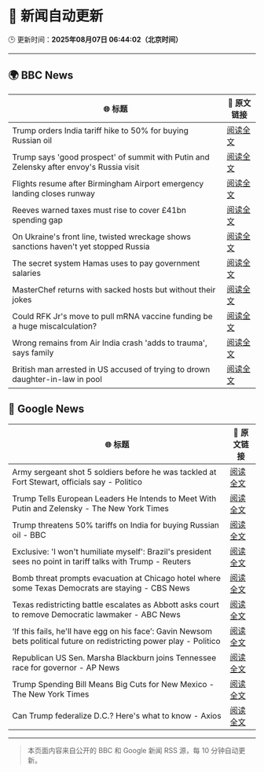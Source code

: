 # 🧠 新闻自动更新

🕒 更新时间：**2025年08月07日 06:44:02（北京时间）**

---

## 🌍 BBC News

| 🌐 标题 | 🔗 原文链接 |
|--------|-------------|
| Trump orders India tariff hike to 50% for buying Russian oil | [阅读全文](https://www.bbc.com/news/articles/c1dxr1g4y7yo?at_medium=RSS&at_campaign=rss) |
| Trump says 'good prospect' of summit with Putin and Zelensky after envoy's Russia visit | [阅读全文](https://www.bbc.com/news/articles/cr5rdl1y8ndo?at_medium=RSS&at_campaign=rss) |
| Flights resume after Birmingham Airport emergency landing closes runway | [阅读全文](https://www.bbc.com/news/articles/cr5rdj0z56lo?at_medium=RSS&at_campaign=rss) |
| Reeves warned taxes must rise to cover £41bn spending gap | [阅读全文](https://www.bbc.com/news/articles/cn85vyd1epzo?at_medium=RSS&at_campaign=rss) |
| On Ukraine's front line, twisted wreckage shows sanctions haven't yet stopped Russia | [阅读全文](https://www.bbc.com/news/articles/c7075glzp88o?at_medium=RSS&at_campaign=rss) |
| The secret system Hamas uses to pay government salaries | [阅读全文](https://www.bbc.com/news/articles/c1kz42j92jmo?at_medium=RSS&at_campaign=rss) |
| MasterChef returns with sacked hosts but without their jokes | [阅读全文](https://www.bbc.com/news/articles/cn92vw9gl74o?at_medium=RSS&at_campaign=rss) |
| Could RFK Jr's move to pull mRNA vaccine funding be a huge miscalculation? | [阅读全文](https://www.bbc.com/news/articles/cly75p9yd67o?at_medium=RSS&at_campaign=rss) |
| Wrong remains from Air India crash 'adds to trauma', says family | [阅读全文](https://www.bbc.com/news/articles/cqle6wzn16vo?at_medium=RSS&at_campaign=rss) |
| British man arrested in US accused of trying to drown daughter-in-law in pool | [阅读全文](https://www.bbc.com/news/articles/c5y2gnzv1xeo?at_medium=RSS&at_campaign=rss) |

## 📰 Google News

| 🌐 标题 | 🔗 原文链接 |
|--------|-------------|
| Army sergeant shot 5 soldiers before he was tackled at Fort Stewart, officials say - Politico | [阅读全文](https://news.google.com/rss/articles/CBMiggFBVV95cUxPUDNkN3hpM1J5eGd2ZUpmYTR6RTcxZVJtV3Y5b19qc09fbmRIUlctMjBsemlRR2RRWGJrQ0hDWmd3dXpsWDMzTUUtQWVicHhORml2c1pRbmJwMy1iODY4VjVVcHFWR3NkZHhoNC1rMHhfaHpINUxYc0c0VFhQUEZvZ1pR?oc=5) |
| Trump Tells European Leaders He Intends to Meet With Putin and Zelensky - The New York Times | [阅读全文](https://news.google.com/rss/articles/CBMihwFBVV95cUxPMTlSWkZITWZORG02NkczVlYydzZOeVlNR2dzVW92VFllVElFLU44dll3bno3eFJTT1FnQWJ2SGlHbm5YeW9tSC1RdDNjWVVfeFQ5LVF2d1BSUFVlNTVsdm1jVFBVd2ZDMVBzOUVfUDFkdHFaYXFRYllHNTBtMzIxRDhCMTBFVVE?oc=5) |
| Trump threatens 50% tariffs on India for buying Russian oil - BBC | [阅读全文](https://news.google.com/rss/articles/CBMiWkFVX3lxTE1Fc2xpcElSdFpNNk5lNFRYYVd0ZzlRandmOXdEcUFuNHJBSW1RTHZXaWtuWlVoQ3VFMVczY09UYk1wbE9CU2FmdEhKZWJxWFd2TUtoTFRYbF9vZ9IBX0FVX3lxTFBkQU1iYVBiWDdyT1I1aEdMak5fTkd2WTNZSWtvX1c1NnhFbklQYWxZUElqanF2SFlzeDFMU21tRjFEbHB6MXdPdjJWTzdWaXVVT1pFb0R4S2hqYXV1OUxN?oc=5) |
| Exclusive: 'I won't humiliate myself': Brazil's president sees no point in tariff talks with Trump - Reuters | [阅读全文](https://news.google.com/rss/articles/CBMiygFBVV95cUxPclAyVUFqQmpYbEpYTUtpUEZQWUdzX2JpQjlnZUZCLV9qN2FuQW0yNHhNclAzSE1KNk14eENuWFFSNzhHTUU3aHViS1JjdjJBalhncEVtWC1yN1FmWVhoYV9LWjZPQjczaEwxSGhtSlFONUdZdWVzeDRiV3FJQ1o0ZE5EdmxpQU4zZTZTNklHSXE1cGNkM2hzeTlqdklDbXh5LTFJNmhyXzBYd2xxMzZxNDExR3JEVUVhVDN2S1dWWGRfRmFwOC1pWHRn?oc=5) |
| Bomb threat prompts evacuation at Chicago hotel where some Texas Democrats are staying - CBS News | [阅读全文](https://news.google.com/rss/articles/CBMipgFBVV95cUxPUTZnODdIWmM3X1MyNk14aEVvRjAyd3NNcnl4VDJKQ2JHa1Mxckk4X2dPWlA5a1E2SlhZenFlYnNjWmNzTm9WRXBIcXlXdWVoQUtKb0U0OVJFN3JnLVl4THBoYXhvVy1rdHRwV0JOMWtLdy1sMi01R3hpbHFaYzVwd255TFZ6NHVtRG1pNjh5QWdlYWc4YlUzSFgyUnZkMXNsQU4zeVFR?oc=5) |
| Texas redistricting battle escalates as Abbott asks court to remove Democratic lawmaker - ABC News | [阅读全文](https://news.google.com/rss/articles/CBMiqwFBVV95cUxQWmpjYTAza2JSakNvVWdlNE5ia2ExQUtlX2dvcWJKLVVZZDJReFpQZnZfYm1pU1lsYktZdTc2dUFwdXg5S3BhaTVpenpYOWh4THlsUmlBa2NYZloyRWZuUnVEV1h3M1dLNGplbmNhVi1BcGFCaWtoQTVtU0NUM1Z2V0wwSEJfM2xtV2JaRWl1c09TQ0tqaEEwcUJiQ3RSczBNOVczUmJpSzN1bEnSAbABQVVfeXFMTUpRdTZjbFlUMFRNTzUzWHhTbFFXNHRQOEtjQVVMNnhWaU1aQlB4bHZUNHFTLUctYVBGeEpkZWVaZWVVbkxkVDROdGhFQ3JybVNGY0tERHpMZ1RadEctNGNzYzNJNEt2ZkMzNXlrUFhFUTlDZzV3RnJRWFhGcVl2S2ZOZG5PbllWMno1dGNaNHZ6QVZPYl9mQUZEV3daRENsMDE4eUx0bmRVOUJoaUNhbGQ?oc=5) |
| ‘If this fails, he'll have egg on his face’: Gavin Newsom bets political future on redistricting power play - Politico | [阅读全文](https://news.google.com/rss/articles/CBMijwFBVV95cUxNdUdBV0xhQUlLeEdHdFhrczY4Q1VVc25uV3BwN01CZXUteHRncW9CWUlXYnFPWlBDOHA5elVHZk1RWHBSd0ZrZTRKcjJOSW1ZTVpEeHZjZlB3NEpjbVhSMkFFb3BhdFlfZXp1VlN0WWVqanA3aTVldnIyNFR0TmhYcTNwT3pFNThjSnV5VGRtRQ?oc=5) |
| Republican US Sen. Marsha Blackburn joins Tennessee race for governor - AP News | [阅读全文](https://news.google.com/rss/articles/CBMimwFBVV95cUxNc3Z0NDhKVFhEV09sakJ6V2cwaFN3RVJoNEpBQ1g1d2NOV2t3WjNEZnJmMkVEZmdOeUxMOUsxNl84YzRDX2pyeXVoXzFTYk8zcDVMSGcxS2dsUnRaLVJHVjZxSWFObWhLV0gxWG1QRUFPRlQtZjBTVi1ITWdWbWxtejVFTVdTYmstb2ZmcTN5QThvbXdNRUJ5bl9lSQ?oc=5) |
| Trump Spending Bill Means Big Cuts for New Mexico - The New York Times | [阅读全文](https://news.google.com/rss/articles/CBMifkFVX3lxTE45RllXWlAxTUNiTFc3UWFXM24yVENqcldTMFozXzlYUWpERENSOWZUVG9UODBndkxiOVJGRFBmSXdid1pCeW5PTl9xU25Ramkxc2U4VGFKSHY3VTJtR1Z1RTI5bmppY0liRkNReEk3bmtfdlRER1phSXpScFFYZw?oc=5) |
| Can Trump federalize D.C.? Here's what to know - Axios | [阅读全文](https://news.google.com/rss/articles/CBMic0FVX3lxTE9zQ1ZmVW9jSE11LUxYSDdwMjRDQ2ZNWHNONjVmc1dSdkhST21Xejc4WjlFWlpSOGFwVno1ejBFeVlpZmRpWWY3MXozcjJURGtPMHliLXQyWHZNYXR2dXFhV294NUJwU3JNamRDYjBsaVBEQzA?oc=5) |

---
> 本页面内容来自公开的 BBC 和 Google 新闻 RSS 源，每 10 分钟自动更新。